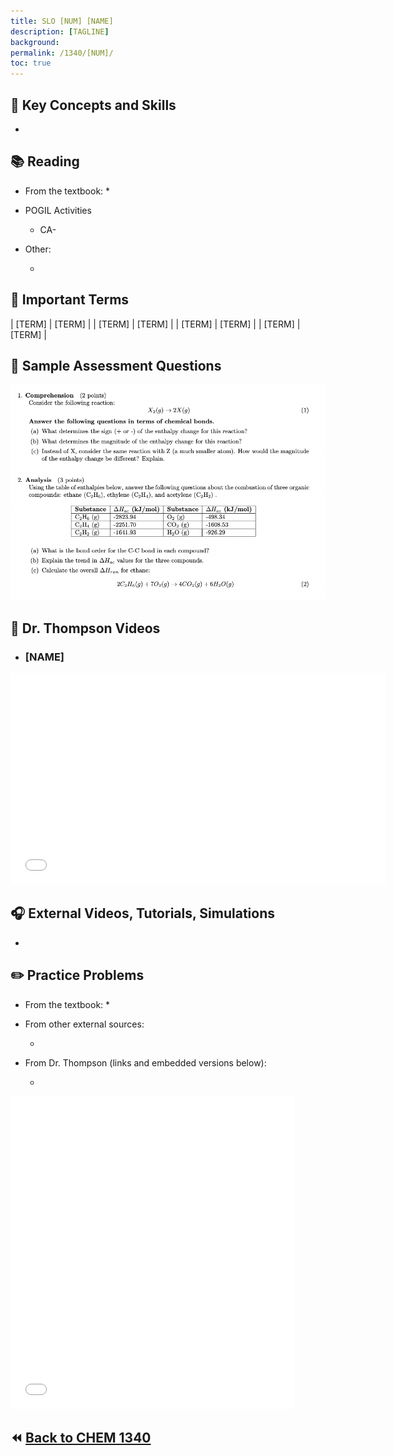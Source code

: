 ```yaml
---
title: SLO [NUM] [NAME]
description: [TAGLINE]
background: 
permalink: /1340/[NUM]/
toc: true
---
```


## :key: Key Concepts and Skills
* 

## :books: Reading

* From the textbook:
    * 

* POGIL Activities
    * CA-

* Other:
    * <a href="" target="_blank"></a>


## :paperclip: Important Terms

| [TERM]        | [TERM]   |
| [TERM]        | [TERM]   |
| [TERM]        | [TERM]   |
| [TERM]        | [TERM]   |


## :memo: Sample Assessment Questions
![Sample assessment questions for CHEM 1340 SLO [NUM]](/assets/theme/images/1340_3_dot_2_Sample.png "1340 SLO [NUM]")

## :movie_camera: Dr. Thompson Videos

*  ### [NAME]
<iframe
    width="600"
    height="338"
    frameBorder="0"
    src="[LINK]?embed=true"
    webkitallowfullscreen
    mozallowfullscreen
    allowfullscreen
    allow="microphone; camera; display-capture"></iframe>



## :headphones: External Videos, Tutorials, Simulations

* <a href="" target="_blank"></a>

## :pencil2: Practice Problems
* From the textbook:
    * 
* From other external sources: 
    * <a href="" target="_blank"></a>

* From Dr. Thompson (links and embedded versions below):
    * <a href="" target="_blank"></a>

<iframe 
    width="90%"
    height="500"
    frameBorder="0"
    src="LINK?embedded=true"></iframe>




## :rewind: [Back to CHEM 1340](../)